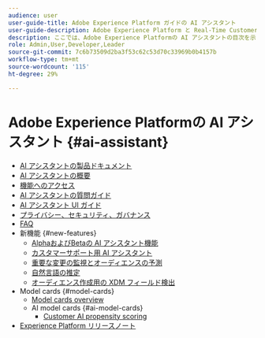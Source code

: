 ```yaml
---
audience: user
user-guide-title: Adobe Experience Platform ガイドの AI アシスタント
user-guide-description: Adobe Experience Platform と Real-Time Customer Data Platform で AI アシスタントを使用して、ワークフローを迅速化する方法を説明します。
description: ここでは、Adobe Experience Platformの AI アシスタントの目次を示します。
role: Admin,User,Developer,Leader
source-git-commit: 7c6b73509d2ba3f53c62c53d70c33969b0b4157b
workflow-type: tm+mt
source-wordcount: '115'
ht-degree: 29%

---
```



# Adobe Experience Platformの AI アシスタント {#ai-assistant}

* [AI アシスタントの製品ドキュメント](landing.md)
* [AI アシスタントの概要](home.md)
* [機能へのアクセス](access.md)
* [AI アシスタントの質問ガイド](questions.md)
* [AI アシスタント UI ガイド](ui-guide.md)
* [プライバシー、セキュリティ、ガバナンス](privacy.md)
* [FAQ](faq.md)
* 新機能 {#new-features}
   * [AlphaおよびBetaの AI アシスタント機能](./new-features/alpha-beta.md)
   * [カスタマーサポート用 AI アシスタント](./new-features/customer-support.md)
   * [重要な変更の監視とオーディエンスの予測](./new-features/audience-forecasting.md)
   * [自然言語の推定](./new-features/natural-language.md)
   * [オーディエンス作成用の XDM フィールド検出](./new-features/xdm-field-discovery.md)
* Model cards {#model-cards}
   * [Model cards overview](./model-cards/overview.md)
   * AI model cards {#ai-model-cards}
      * [Customer AI propensity scoring](./model-cards/ai-model-cards/customer-ai.md)
* [Experience Platform リリースノート](https://experienceleague.adobe.com/ja/docs/experience-platform/release-notes/latest)

